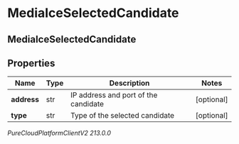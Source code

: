 # MediaIceSelectedCandidate

## MediaIceSelectedCandidate

## Properties

|Name | Type | Description | Notes|
|------------ | ------------- | ------------- | -------------|
| **address** | str | IP address and port of the candidate | [optional] |
| **type** | str | Type of the selected candidate | [optional] |



_PureCloudPlatformClientV2 213.0.0_
